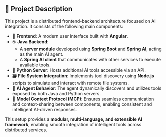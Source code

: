 ## 📝 Project Description

This project is a distributed frontend-backend architecture focused on AI integration. It consists of the following main components:

- 🎨 **Frontend**: A modern user interface built with **Angular**.
- ☕ **Java Backend**:
  - A **server module** developed using **Spring Boot** and **Spring AI**, acting as the main AI agent.
  - A **Spring AI client** that communicates with other services to execute available tools.
- 🐍 **Python Server**: Hosts additional AI tools accessible via an API.
- 🗃️ **File System Integration**: Implements tool discovery using **Node.js** scripts to simulate and interact with remote file systems.
- 🤖 **AI Agent Behavior**: The agent dynamically discovers and utilizes tools exposed by both Java and Python servers.
- 🔗 **Model Context Protocol (MCP)**: Ensures seamless communication and context-sharing between components, enabling consistent and intelligent AI-driven responses.

This setup provides a **modular, multi-language, and extensible AI framework**, enabling smooth integration of intelligent tools across distributed services.
